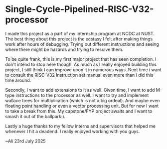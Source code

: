 # Single-Cycle-Pipelined-RISC-V32-processor
I made this project as a part of my internship program at NCDC at NUST. 
The best thing about this project is the ecstasy I felt after making things work after hours of debugging. Trying out different instructions and seeing where there might be hazards and trying to resolve them.

To be quite frank, this is my first major project that has seen completion.
I don't intend to stop here though. As much as I really enjoyed building this project, I still think I can improve upon it in numerous ways.
Next time i want to consult the RISC-V32 Instruction set manual even more than I did this time around. 

Secondly, I want to add extensions to it as well. Given time, I want to add M-type instructions to the processor as well. I want to try and implement wallace trees for multiplication (which is not a big ordeal). And maybe even floating point handling or even a vector processing unit.
But for now I want to take a break from this. My capstone/FYP project awaits and I want to smash it out of the ballpark:).

Lastly a huge thanks to my fellow interns and supervisors that helped me whenever I hit a deadend. I really enjoyed working with you guys.

~Ali
23rd July 2025
